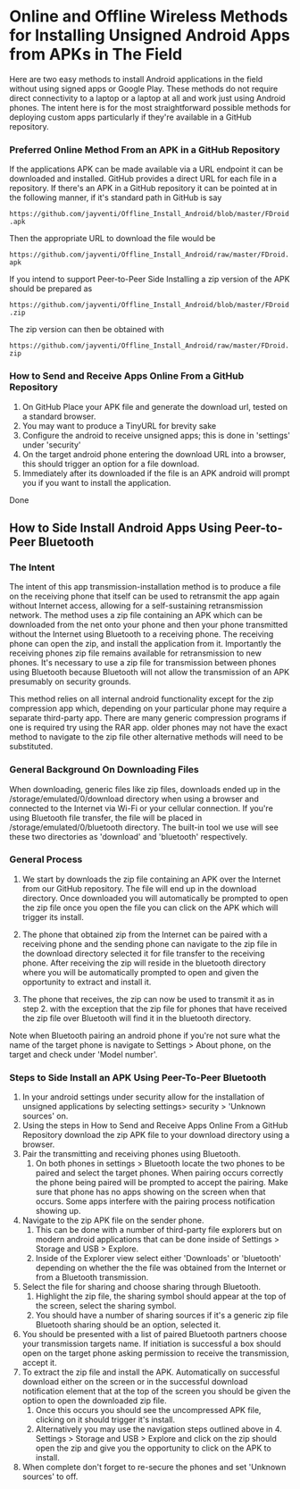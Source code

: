 # Online and Offline Wireless Methods for Installing Unsigned Android Apps from APKs in The Field #

Here are two easy methods to install Android applications in the field without using signed apps or Google Play. These methods do not require direct connectivity to a laptop or a laptop at all and work just using Android phones. The intent here is for the most straightforward possible methods for deploying custom apps particularly if they're available in a GitHub repository.

### Preferred Online Method From an APK in a GitHub Repository ###

If the applications APK can be made available via a URL endpoint it can be downloaded and installed. GitHub provides a direct URL for each file in a repository. If there's an APK in a GitHub repository it can be pointed at in the following manner, if it's standard path in GitHub is say

`https://github.com/jayventi/Offline_Install_Android/blob/master/FDroid.apk` 

Then the appropriate URL to download the file would be

`https://github.com/jayventi/Offline_Install_Android/raw/master/FDroid.apk`

If you intend to support Peer-to-Peer Side Installing a zip version of the APK should be prepared as

`https://github.com/jayventi/Offline_Install_Android/blob/master/FDroid.zip`

The zip version can then be obtained with

`https://github.com/jayventi/Offline_Install_Android/raw/master/FDroid.zip`
<br/>

### How to Send and Receive Apps Online From a GitHub Repository ###

1. On GitHub Place your APK file and generate the download url, tested on a standard browser.
1. You may want to produce a TinyURL for brevity sake
1. Configure the android to receive unsigned apps; this is done in 'settings' under 'security'
1. On the target android phone entering the download URL into a browser, this should trigger an option for a file download.
1. Immediately after its downloaded if the file is an APK android will prompt you if you want to install the application.

Done

## How to Side Install Android Apps Using Peer-to-Peer Bluetooth ##


### The Intent ###
The intent of this app transmission-installation method is to produce a file on the receiving phone that itself can be used to retransmit the app again without Internet access, allowing for a self-sustaining retransmission network.  The method uses a zip file containing an APK which can be downloaded from the net onto your phone and then your phone transmitted without the Internet using Bluetooth to a receiving phone. The receiving phone can open the zip, and install the application from it. Importantly the receiving phones zip file remains available for retransmission to new phones. It's necessary to use a zip file for transmission between phones using Bluetooth because Bluetooth will not allow the transmission of an APK presumably on security grounds.

This method relies on all internal android functionality except for the zip compression app which, depending on your particular phone may require a separate third-party app. There are many generic compression programs if one is required try using the RAR app. older phones may not have the exact method to navigate to the zip file other alternative methods will need to be substituted. 

### General Background On Downloading Files ###
When downloading, generic files like zip files, downloads ended up in the /storage/emulated/0/download directory when using a browser and connected to the Internet via Wi-Fi or your cellular connection. If you're using Bluetooth file transfer, the file will be placed in /storage/emulated/0/bluetooth directory. The built-in tool we use will see these two directories as 'download' and 'bluetooth' respectively.

### General Process ###
1) We start by downloads the zip file containing an APK over the Internet from our GitHub repository. The file will end up in the download directory. Once downloaded you will automatically be prompted to open the zip file once you open the file you can click on the APK which will trigger its install. 

2) The phone that obtained zip from the Internet can be paired with a receiving phone and the sending phone can navigate to the zip file in the download directory selected it for file transfer to the receiving phone. After receiving the zip will reside in the bluetooth directory where you will be automatically prompted to open and given the opportunity to extract and install it.

3) The phone that receives, the zip can now be used to transmit it as in step 2. with the exception that the zip file for phones that have received the zip file over Bluetooth will find it in the bluetooth directory.

Note when Bluetooth pairing an android phone if you're not sure what the name of the target phone is navigate to Settings > About phone, on the target and check under 'Model number'.
<br/>

### Steps to Side Install an APK Using Peer-To-Peer Bluetooth ###

1. In your android settings under security allow for the installation of unsigned applications by selecting settings> security > 'Unknown sources' on.
2. Using the steps in How to Send and Receive Apps Online From a GitHub Repository download the zip APK file to your download directory using a browser.
3. Pair the transmitting and receiving phones using Bluetooth.
	1. On both phones in settings > Bluetooth locate the two phones to be paired and select the target phones. When pairing occurs correctly the phone being paired will be prompted to accept the pairing. Make sure that phone has no apps showing on the screen when that occurs. Some apps interfere with the pairing process notification showing up.
4. Navigate to the zip APK file on the sender phone.
	1. This can be done with a number of third-party file explorers but on modern android applications that can be done inside of Settings > Storage and USB > Explore.
	3. Inside of the Explorer view select either 'Downloads' or 'bluetooth' depending on whether the the file was obtained from the Internet or from a Bluetooth transmission. 
4. Select the file for sharing and choose sharing through Bluetooth.
	1. Highlight the zip file, the sharing symbol should appear at the top of the screen, select the sharing symbol.
	2. You should have a number of sharing sources if it's a generic zip file Bluetooth sharing should be an option, selected it.
5. You should be presented with a list of paired Bluetooth partners choose your transmission targets name. If initiation is successful a box should open on the target phone asking permission to receive the transmission, accept it.
6. To extract the zip file and install the APK.  Automatically on successful download either on the screen or in the successful download notification element that at the top of the screen you should be given the option to open the downloaded zip file.
	1.   Once this occurs you should see the uncompressed APK file, clicking on it should trigger it's install. 
	2.   Alternatively you may use the navigation steps outlined above in 4. Settings > Storage and USB > Explore and click on the zip should open the zip and give you the opportunity to click on the APK to install.
6. When complete don't forget to re-secure the phones and set 'Unknown sources' to off.

